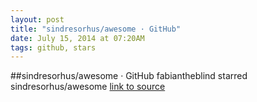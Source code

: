 ```yaml
---
layout: post
title: "sindresorhus/awesome · GitHub"
date: July 15, 2014 at 07:20AM
tags: github, stars
---
```

##sindresorhus/awesome · GitHub
fabiantheblind starred sindresorhus/awesome
[link to source](http://ift.tt/1warvnO) 
